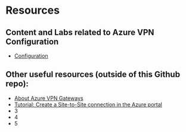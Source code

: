 # Resources
## Content and Labs related to Azure VPN Configuration
- [Configuration](https://github.com/Benson-Wu-MSFT/Connecting-an-Azure-VNet-VPN-to-a-local-FortiGate-with-APIPA-address-as-the-BGP-peer-IP/tree/master/Configuration)

## Other useful resources (outside of this Github repo):
- [About Azure VPN Gateways](https://docs.microsoft.com/en-us/azure/vpn-gateway/vpn-gateway-about-vpngateways)
- [Tutorial: Create a Site-to-Site connection in the Azure portal](https://docs.microsoft.com/en-us/azure/vpn-gateway/tutorial-site-to-site-portal)
- 3
- 4
- 5